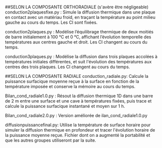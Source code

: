 ##SELON LA COMPOSANTE ORTHORADIALE (s'avère être négligeable)
conduction2plaquesfixe.py : Simule la diffusion thermique dans une plaque en contact avec un matériau froid, en traçant la température au point milieu gauche au cours du temps. Les CI sont fixées.

conduction2plaques.py : Modélise l’équilibrage thermique de deux moitiés de barre initialement à 100 °C et 0 °C, affichant l’évolution temporelle des températures aux centres gauche et droit. Les CI changent au cours du temps.

conduction3plaques.py : Modélise la diffusion dans trois plaques accolées à températures initiales différentes, et suit l'évolution des températures aux centres des trois plaques. Les CI changent au cours du temps.



##SELON LA COMPOSANTE RADIALE
conduction_radiale.py: Calcule la puissance surfacique moyenne reçue à la surface en fonction de la température imposée et conserve la mémoire au cours du temps.

Bilan_cond_radiale1.0.py : Résout la diffusion thermique 1D dans une barre de 2 m entre une surface et une cave à températures fixées, puis trace et calcule la puissance surfacique instantané et moyen sur 1 h.

Bilan_cond_radiale2.0.py : Version améliorée de ilan_cond_radiale1.0.py

diffusionpuissancefinal.py: Utilise la température de surface horaire pour simuler la diffusion thermique en profondeur et tracer l'évolution horaire de la puissance moyenne reçue. Fichier dont on a augmenté la portabilité et que les autres groupes utiliseront par la suite.
